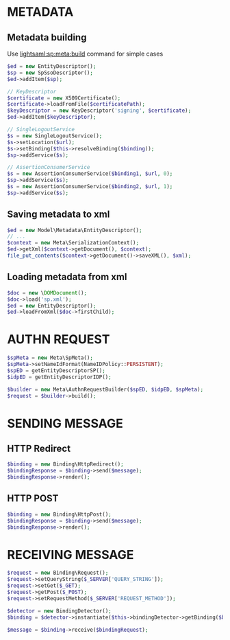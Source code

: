 METADATA
========

Metadata building
-----------------

Use [lightsaml:sp:meta:build](command_sp_meta_build.md) command for simple cases

``` php
$ed = new EntityDescriptor();
$sp = new SpSsoDescriptor();
$ed->addItem($sp);

// KeyDescriptor
$certificate = new X509Certificate();
$certificate->loadFromFile($certificatePath);
$keyDescriptor = new KeyDescriptor('signing', $certificate);
$ed->addItem($keyDescriptor);

// SingleLogoutService
$s = new SingleLogoutService();
$s->setLocation($url);
$s->setBinding($this->resolveBinding($binding));
$sp->addService($s);

// AssertionConsumerService
$s = new AssertionConsumerService($binding1, $url, 0);
$sp->addService($s);
$s = new AssertionConsumerService($binding2, $url, 1);
$sp->addService($s);
```

Saving metadata to xml
----------------------

``` php
$ed = new Model\Metadata\EntityDescriptor();
// ...
$context = new Meta\SerializationContext();
$ed->getXml($context->getDocument(), $context);
file_put_contents($context->getDocument()->saveXML(), $xml);
```


Loading metadata from xml
-------------------------

``` php
$doc = new \DOMDocument();
$doc->load('sp.xml');
$ed = new EntityDescriptor();
$ed->loadFromXml($doc->firstChild);
```


AUTHN REQUEST
=============

``` php
$spMeta = new Meta\SpMeta();
$spMeta->setNameIdFormat(NameIDPolicy::PERSISTENT);
$spED = getEntityDescriptorSP();
$idpED = getEntityDescriptorIDP();

$builder = new Meta\AuthnRequestBuilder($spED, $idpED, $spMeta);
$request = $builder->build();
```


SENDING MESSAGE
===============

HTTP Redirect
-------------

``` php
$binding = new Binding\HttpRedirect();
$bindingResponse = $binding->send($message);
$bindingResponse->render();
```

HTTP POST
---------

``` php
$binding = new Binding\HttpPost();
$bindingResponse = $binding->send($message);
$bindingResponse->render();
```


RECEIVING MESSAGE
=================

``` php
$request = new Binding\Request();
$request->setQueryString($_SERVER['QUERY_STRING']);
$request->setGet($_GET);
$request->getPost($_POST);
$request->setRequestMethod($_SERVER['REQUEST_METHOD']);

$detector = new BindingDetector();
$binding = $detector->instantiate($this->bindingDetector->getBinding($bindingRequest));

$message = $binding->receive($bindingRequest);
```
